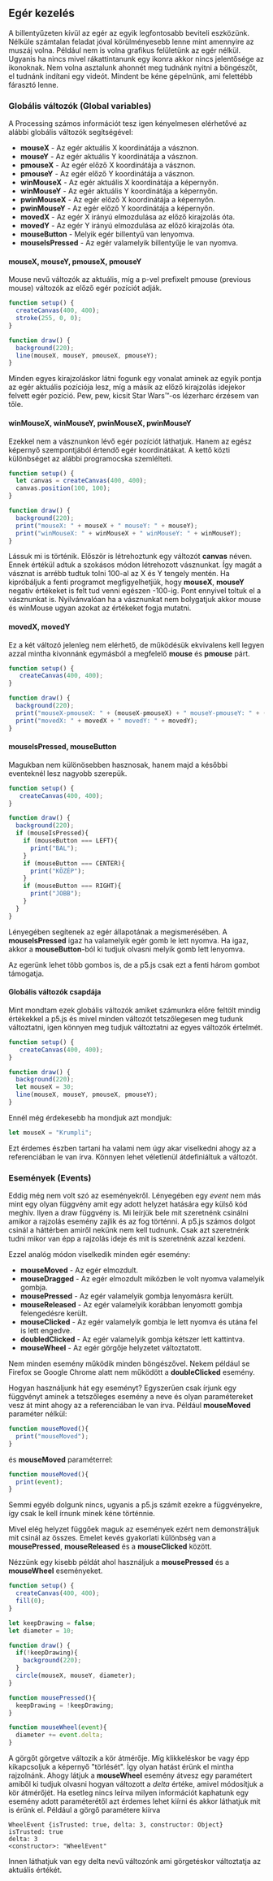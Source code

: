 ## Egér kezelés

A billentyűzeten kívül az egér az egyik legfontosabb beviteli eszközünk. Nélküle számtalan feladat jóval körülményesebb lenne mint amennyire az muszáj volna. Például nem is volna grafikus felületünk az egér nélkül. Ugyanis ha nincs mivel rákattintanunk egy ikonra akkor nincs jelentősége az ikonoknak. Nem volna asztalunk ahonnét meg tudnánk
nyitni a böngészőt, el tudnánk indítani egy videót. Mindent be kéne gépelnünk, ami felettébb fárasztó lenne.

### Globális változók (Global variables)

A Processing számos információt tesz igen kényelmesen elérhetővé az alábbi globális változók segítségével:
- **mouseX** - Az egér aktuális X koordinátája a vásznon.
- **mouseY** - Az egér aktuális Y koordinátája a vásznon.
- **pmouseX** - Az egér előző X koordinátája a vásznon.
- **pmouseY** - Az egér előző Y koordinátája a vásznon.
- **winMouseX** - Az egér aktuális X koordinátája a képernyőn.
- **winMouseY** - Az egér aktuális Y koordinátája a képernyőn.
- **pwinMouseX** - Az egér előző X koordinátája a képernyőn.
- **pwinMouseY** - Az egér előző Y koordinátája a képernyőn.
- **movedX** - Az egér X irányú elmozdulása az előző kirajzolás óta.
- **movedY** - Az egér Y irányú elmozdulása az előző kirajzolás óta.
- **mouseButton** - Melyik egér billentyű van lenyomva.
- **mouseIsPressed** - Az egér valamelyik billentyűje le van nyomva.

#### mouseX, mouseY, pmouseX, pmouseY
Mouse nevű változók az aktuális, míg a p-vel prefixelt pmouse (previous mouse) változók az előző egér pozíciót adják.
```JavaScript
function setup() {
  createCanvas(400, 400);
  stroke(255, 0, 0);
}

function draw() {
  background(220);
  line(mouseX, mouseY, pmouseX, pmouseY);
}
```

Minden egyes kirajzoláskor látni fogunk egy vonalat aminek az egyik pontja az egér
aktuális pozíciója lesz, míg a másik az előző kirajzolás idejekor felvett egér pozíció.
Pew, pew, kicsit Star Wars&trade;-os lézerharc érzésem van tőle.

#### winMouseX, winMouseY, pwinMouseX, pwinMouseY

Ezekkel nem a vásznunkon lévő egér pozíciót láthatjuk. Hanem az egész képernyő szempontjából értendő egér koordinátákat. A kettő közti különbséget az alábbi programocska szemlélteti.
```JavaScript
function setup() {
  let canvas = createCanvas(400, 400);
  canvas.position(100, 100);
}

function draw() {
  background(220);
  print("mouseX: " + mouseX + " mouseY: " + mouseY);
  print("winMouseX: " + winMouseX + " winMouseY: " + winMouseY);
}
```
Lássuk mi is történik. Először is létrehoztunk egy változót **canvas** néven.
Ennek értékül adtuk a szokásos módon létrehozott vásznunkat. Így magát a vásznat is
arrébb tudtuk tolni 100-al az X és Y tengely mentén. Ha kipróbáljuk a fenti programot
megfigyelhetjük, hogy **mouseX**, **mouseY** negatív értékeket is felt tud venni egészen -100-ig. Pont ennyivel toltuk el a vásznunkat is.
Nyilvánvalóan ha a vásznunkat nem bolygatjuk akkor mouse és winMouse ugyan azokat az értékeket fogja mutatni.

#### movedX, movedY
Ez a két változó jelenleg nem elérhető, de működésük ekvivalens kell legyen azzal mintha
kivonnánk egymásból a megfelelő **mouse** és **pmouse** párt.
```JavaScript
function setup() {
   createCanvas(400, 400);
}

function draw() {
  background(220);
  print("mouseX-pmouseX: " + (mouseX-pmouseX) + " mouseY-pmouseY: " + (mouseY-pmouseY));
  print("movedX: " + movedX + " movedY: " + movedY);
}
```

#### mouseIsPressed, mouseButton
Magukban nem különösebben hasznosak, hanem majd a későbbi eventeknél lesz nagyobb szerepük.
```JavaScript
function setup() {
   createCanvas(400, 400);
}

function draw() {
  background(220);
  if (mouseIsPressed){
    if (mouseButton === LEFT){
      print("BAL");
    }
    if (mouseButton === CENTER){
      print("KÖZÉP");
    }
    if (mouseButton === RIGHT){
      print("JOBB");
    }
  }
}
```
Lényegében segítenek az egér állapotának a megismerésében. A **mouseIsPressed** igaz
ha valamelyik egér gomb le lett nyomva. Ha igaz, akkor a **mouseButton**-ból ki tudjuk
olvasni melyik gomb lett lenyomva.

Az egerünk lehet több gombos is, de a p5.js csak ezt a fenti három gombot támogatja.

#### Globális változók csapdája
Mint mondtam ezek globális változók amiket számunkra előre feltölt mindig értékekkel
a p5.js és mivel minden változót tetszőlegesen meg tudunk változtatni, igen könnyen meg tudjuk változtatni az egyes változók értelmét.

```JavaScript
function setup() {
   createCanvas(400, 400);
}

function draw() {
  background(220);
  let mouseX = 30;
  line(mouseX, mouseY, pmouseX, pmouseY);
}
```
Ennél még érdekesebb ha mondjuk azt mondjuk:
```JavaScript
let mouseX = "Krumpli";
```
Ezt érdemes észben tartani ha valami nem úgy akar viselkedni ahogy az a referenciában le van írva. Könnyen lehet véletlenül átdefiniáltuk a változót.

### Események (Events)

Eddig még nem volt szó az eseményekről. Lényegében egy *event* nem más mint egy olyan
függvény amit egy adott helyzet hatására egy külső kód meghív. Ilyen a draw függvény is. Mi leírjük bele mit szeretnénk csinálni amikor a rajzolás esemény zajlik és az fog történni. A p5.js számos dolgot csinál a háttérben amiről nekünk nem kell tudnunk. Csak azt szeretnénk tudni mikor van épp a rajzolás ideje és mit is szeretnénk azzal kezdeni.

Ezzel analóg módon viselkedik minden egér esemény:
- **mouseMoved** - Az egér elmozdult.
- **mouseDragged** - Az egér elmozdult miközben le volt nyomva valamelyik gombja.
- **mousePressed** - Az egér valamelyik gombja lenyomásra került.
- **mouseReleased** - Az egér valamelyik korábban lenyomott gombja felengedésre került.
- **mouseClicked** - Az egér valamelyik gombja le lett nyomva és utána fel is lett engedve.
- **doubledClicked** - Az egér valamelyik gombja kétszer lett kattintva.
- **mouseWheel** - Az egér görgője helyzetet változtatott.

Nem minden esemény működik minden böngészővel. Nekem például se Firefox se Google Chrome alatt nem működött a **doubleClicked** esemény.

Hogyan használjunk hát egy eseményt? Egyszerűen csak írjunk egy függvényt aminek
a tetszőleges esemény a neve és olyan paramétereket vesz át mint ahogy az a referenciában le van írva. Például **mouseMoved** paraméter nélkül:
```JavaScript
function mouseMoved(){
  print("mouseMoved");
}
```
és **mouseMoved** paraméterrel:
```JavaScript
function mouseMoved(){
  print(event);
}
```

Semmi egyéb dolgunk nincs, ugyanis a p5.js számít ezekre a függvényekre, így csak le kell írnunk minek kéne történnie.

Mivel elég helyzet függőek maguk az események ezért nem demonstráljuk mit csinál az összes. Emelet kevés gyakorlati különbség van a **mousePressed**, **mouseReleased** és a **mouseClicked** között.

Nézzünk egy kisebb példát ahol használjuk a **mousePressed** és a **mouseWheel** eseményeket.

```JavaScript
function setup() {
  createCanvas(400, 400);
  fill(0);
}

let keepDrawing = false;
let diameter = 10;

function draw() {
  if(!keepDrawing){
    background(220);
  }
  circle(mouseX, mouseY, diameter);
}

function mousePressed(){
  keepDrawing = !keepDrawing;
}

function mouseWheel(event){
  diameter += event.delta;
}
```

A görgőt görgetve változik a kör átmérője. Míg klikkeléskor be vagy épp kikapcsoljuk a
képernyő "törlését". Így olyan hatást érünk el mintha rajzolnánk.
Ahogy látjuk a **mouseWheel** esemény átvesz egy paramétert amiből ki tudjuk olvasni
hogyan változott a *delta* értéke, amivel módosítjuk a kör átmérőjét. Ha esetleg nincs leírva milyen információt kaphatunk egy esemény adott paraméterétől azt érdemes lehet kiírni és akkor láthatjuk mit is érünk el. Például a görgő paramétere kiírva
```
WheelEvent {isTrusted: true, delta: 3, constructor: Object}
isTrusted: true
delta: 3
<constructor>: "WheelEvent"
```
Innen láthatjuk van egy delta nevű változónk ami görgetéskor változtatja az aktuális értékét.
